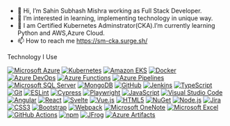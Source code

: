 - 👋 Hi, I’m Sahin Subhash Mishra working as Full Stack Developer.
- 👀 I’m interested in learning, implementing technology in unique way. 
- 🌱 I am Certified Kubernetes Adminstrator(CKA).I’m currently learning Python and AWS,Azure Cloud.
- 📫 How to reach me https://sm-cka.surge.sh/

<!---
sachinmishra007/sachinmishra007 is a ✨ special ✨ repository because its `README.md` (this file) appears on your GitHub profile.
You can click the Preview link to take a look at your changes.
--->

Technology I Use

<a target="_blank" href="https://github.com"><img alt="Microsoft Azure" src="https://img.shields.io/badge/-Microsoft_Azure-0078D4?style=flat-square&logo=microsoftazure&logoColor=fff"/></a> <a target="_blank" href="https://github.com"><img alt="Kubernetes" src="https://img.shields.io/badge/-Kubernetes-326CE5?style=flat-square&logo=kubernetes&logoColor=fff"/></a> <a target="_blank" href="https://amazon.com"><img alt="Amazon EKS" src="https://img.shields.io/badge/-Amazon_EKS-FF9900?style=flat-square&logo=amazoneks&logoColor=fff"/></a> <a target="_blank" href="https://docker.com"><img alt="Docker" src="https://img.shields.io/badge/-Docker-2496ED?style=flat-square&logo=docker&logoColor=fff"/></a> <a target="_blank" href="http://azure.com"><img alt="Azure DevOps" src="https://img.shields.io/badge/-Azure_DevOps-0078D7?style=flat-square&logo=azuredevops&logoColor=fff"/></a> <a target="_blank" href="https://microsoft.com"><img alt="Azure Functions" src="https://img.shields.io/badge/-Azure_Functions-0062AD?style=flat-square&logo=azurefunctions&logoColor=fff"/></a> <a target="_blank" href="https://github.com"><img alt="Azure Pipelines" src="https://img.shields.io/badge/-Azure_Pipelines-2560E0?style=flat-square&logo=azurepipelines&logoColor=fff"/></a> <a target="_blank" href="https://www.microsoft.com/en-us/sql-server/sql-server-downloads"><img alt="Microsoft SQL Server" src="https://img.shields.io/badge/-Microsoft_SQL_Server-CC2927?style=flat-square&logo=microsoftsqlserver&logoColor=fff"/></a> <a target="_blank" href="https://mongodb.com"><img alt="MongoDB" src="https://img.shields.io/badge/-MongoDB-47A248?style=flat-square&logo=mongodb&logoColor=fff"/></a> <a target="_blank" href="https://github.com"><img alt="GitHub" src="https://img.shields.io/badge/-GitHub-181717?style=flat-square&logo=github&logoColor=fff"/></a> <a target="_blank" href="https://jenkins.io"><img alt="Jenkins" src="https://img.shields.io/badge/-Jenkins-D24939?style=flat-square&logo=jenkins&logoColor=fff"/></a> <a target="_blank" href="https://typescriptlang.org"><img alt="TypeScript" src="https://img.shields.io/badge/-TypeScript-3178C6?style=flat-square&logo=typescript&logoColor=fff"/></a> <a target="_blank" href="http://git-scm.com"><img alt="Git" src="https://img.shields.io/badge/-Git-F05032?style=flat-square&logo=git&logoColor=fff"/></a> <a target="_blank" href="https://eslint.org"><img alt="ESLint" src="https://img.shields.io/badge/-ESLint-4B32C3?style=flat-square&logo=eslint&logoColor=fff"/></a> <a target="_blank" href="https://cypress.io"><img alt="Cypress" src="https://img.shields.io/badge/-Cypress-17202C?style=flat-square&logo=cypress&logoColor=fff"/></a> <a target="_blank" href="https://github.com"><img alt="Playwright" src="https://img.shields.io/badge/-Playwright-2EAD33?style=flat-square&logo=playwright&logoColor=fff"/></a> <a target="_blank" href="https://developer.mozilla.org/en-US/docs/Web/JavaScript"><img alt="JavaScript" src="https://img.shields.io/badge/-JavaScript-F7DF1E?style=flat-square&logo=javascript&logoColor=333"/></a> <a target="_blank" href="https://code.visualstudio.com"><img alt="Visual Studio Code" src="https://img.shields.io/badge/-Visual_Studio_Code-007ACC?style=flat-square&logo=visualstudiocode&logoColor=fff"/></a> <a target="_blank" href="https://angular.io"><img alt="Angular" src="https://img.shields.io/badge/-Angular-DD0031?style=flat-square&logo=angular&logoColor=fff"/></a> <a target="_blank" href="https://reactjs.org"><img alt="React" src="https://img.shields.io/badge/-React-61DAFB?style=flat-square&logo=react&logoColor=333"/></a> <a target="_blank" href="https://github.com"><img alt="Svelte" src="https://img.shields.io/badge/-Svelte-FF3E00?style=flat-square&logo=svelte&logoColor=fff"/></a> <a target="_blank" href="https://vuejs.org"><img alt="Vue.js" src="https://img.shields.io/badge/-Vue.js-4FC08D?style=flat-square&logo=vuedotjs&logoColor=fff"/></a> <a target="_blank" href="https://developer.mozilla.org/en-US/docs/Glossary/HTML5"><img alt="HTML5" src="https://img.shields.io/badge/-HTML5-E34F26?style=flat-square&logo=html5&logoColor=fff"/></a> <a target="_blank" href="https://www.nuget.org"><img alt="NuGet" src="https://img.shields.io/badge/-NuGet-004880?style=flat-square&logo=nuget&logoColor=fff"/></a> <a target="_blank" href="https://nodejs.org"><img alt="Node.js" src="https://img.shields.io/badge/-Node.js-339933?style=flat-square&logo=nodedotjs&logoColor=fff"/></a> <a target="_blank" href="https://atlassian.design"><img alt="Jira" src="https://img.shields.io/badge/-Jira-0052CC?style=flat-square&logo=jira&logoColor=fff"/></a> <a target="_blank" href="http://w3.org"><img alt="CSS3" src="https://img.shields.io/badge/-CSS3-1572B6?style=flat-square&logo=css3&logoColor=fff"/></a> <a target="_blank" href="http://getbootstrap.com"><img alt="Bootstrap" src="https://img.shields.io/badge/-Bootstrap-7952B3?style=flat-square&logo=bootstrap&logoColor=fff"/></a> <a target="_blank" href="https://js.org"><img alt="Webpack" src="https://img.shields.io/badge/-Webpack-8DD6F9?style=flat-square&logo=webpack&logoColor=333"/></a> <a target="_blank" href="https://microsoft.com"><img alt="Microsoft OneNote" src="https://img.shields.io/badge/-Microsoft_OneNote-7719AA?style=flat-square&logo=microsoftonenote&logoColor=fff"/></a> <a target="_blank" href="https://microsoft.com"><img alt="Microsoft Excel" src="https://img.shields.io/badge/-Microsoft_Excel-217346?style=flat-square&logo=microsoftexcel&logoColor=fff"/></a> <a target="_blank" href="https://github.com/features/actions"><img alt="GitHub Actions" src="https://img.shields.io/badge/-GitHub_Actions-2088FF?style=flat-square&logo=githubactions&logoColor=fff"/></a> <a target="_blank" href="https://npmjs.com"><img alt="npm" src="https://img.shields.io/badge/-npm-CB3837?style=flat-square&logo=npm&logoColor=fff"/></a> <a target="_blank" href="https://jfrog.com"><img alt="JFrog" src="https://img.shields.io/badge/-JFrog-41BF47?style=flat-square&logo=jfrog&logoColor=fff"/></a> <a target="_blank" href="https://microsoft.com"><img alt="Azure Artifacts" src="https://img.shields.io/badge/-Azure_Artifacts-CB2E6D?style=flat-square&logo=azureartifacts&logoColor=fff"/></a>
